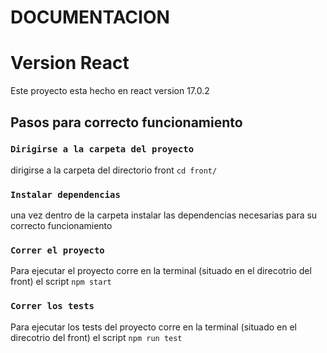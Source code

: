 # DOCUMENTACION

# Version React

Este proyecto esta hecho en react version 17.0.2

## Pasos para correcto funcionamiento
### `Dirigirse a la carpeta del proyecto`
dirigirse a la carpeta del directorio front `cd front/`

### `Instalar dependencias`
una vez dentro de la carpeta instalar las dependencias necesarias para su correcto funcionamiento

### `Correr el proyecto`
Para ejecutar el proyecto corre en la terminal (situado en el direcotrio del front) el script `npm start`

### `Correr los tests`

Para ejecutar los tests del proyecto corre en la terminal (situado en el direcotrio del front) el script `npm run test`

